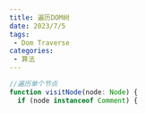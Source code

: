 ```yaml
---
title: 遍历DOM树
date: 2023/7/5
tags:
 - Dom Traverse
categories:
 - 算法
---
```


```typescript
//遍历单个节点
function visitNode(node: Node) {
  if (node instanceof Comment) {